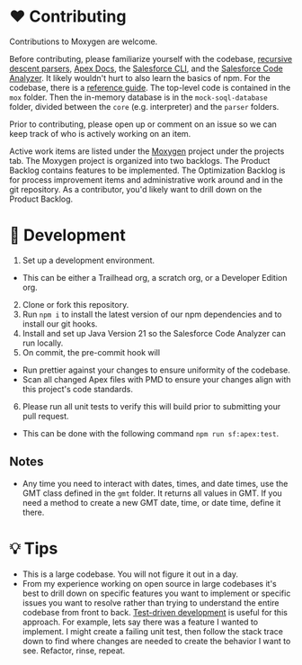 # ❤️ Contributing

Contributions to Moxygen are welcome.

Before contributing, please familiarize yourself with the codebase, [recursive descent parsers](https://www.youtube.com/watch?v=iddRD8tJi44), [Apex Docs](https://github.com/cesarParra/apexdocs/wiki/2.-%F0%9F%93%96-Documenting-Apex-code), the [Salesforce CLI](https://www.npmjs.com/package/@salesforce/cli), and the [Salesforce Code Analyzer](https://developer.salesforce.com/docs/platform/salesforce-code-analyzer/overview). It likely wouldn't hurt to also learn the basics of npm. For the codebase, there is a [reference guide](./docs/index.md). The top-level code is contained in the `mox` folder. Then the in-memory database is in the `mock-soql-database` folder, divided between the `core` (e.g. interpreter) and the `parser` folders.

Prior to contributing, please open up or comment on an issue so we can keep track of who is actively working on an item.

Active work items are listed under the [Moxygen](https://github.com/users/ZackFra/projects/1) project under the projects tab. The Moxygen project is organized into two backlogs. The Product Backlog contains features to be implemented. The Optimization Backlog is for process improvement items and administrative work around and in the git repository. As a contributor, you'd likely want to drill down on the Product Backlog.

# 🚀 Development

1. Set up a development environment.
* This can be either a Trailhead org, a scratch org, or a Developer Edition org.
2. Clone or fork this repository.
3. Run `npm i` to install the latest version of our npm dependencies and to install our git hooks.
4. Install and set up Java Version 21 so the Salesforce Code Analyzer can run locally.
5. On commit, the pre-commit hook will
* Run prettier against your changes to ensure uniformity of the codebase.
* Scan all changed Apex files with PMD to ensure your changes align with this project's code standards.
6. Please run all unit tests to verify this will build prior to submitting your pull request.
* This can be done with the following command `npm run sf:apex:test`.

## Notes
* Any time you need to interact with dates, times, and date times, use the GMT class defined in the `gmt` folder. It returns all values in GMT. If you need a method to create a new GMT date, time, or date time, define it there.

# 💡 Tips

* This is a large codebase. You will not figure it out in a day.
* From my experience working on open source in large codebases it's best to drill down on specific features you want to implement or specific issues you want to resolve rather than trying to understand the entire codebase from front to back. [Test-driven development](https://en.wikipedia.org/wiki/Test-driven_development) is useful for this approach. For example, lets say there was a feature I wanted to implement. I might create a failing unit test, then follow the stack trace down to find where changes are needed to create the behavior I want to see. Refactor, rinse, repeat.
